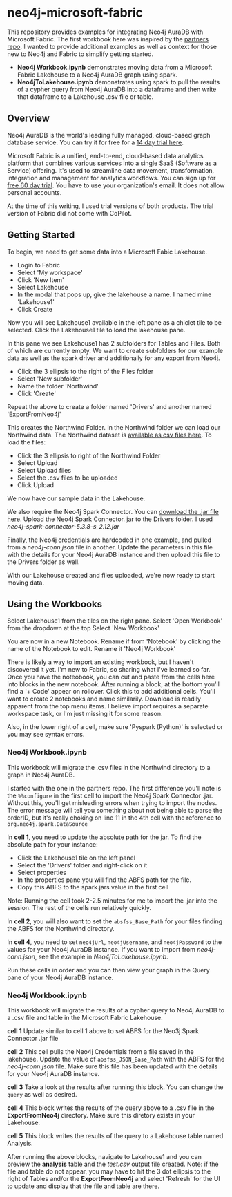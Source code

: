 # neo4j-microsoft-fabric
This repository provides examples for integrating Neo4j AuraDB with Microsoft Fabric.  The first workbook here was inspired by the [partners repo](https://github.com/neo4j-partners/neo4j-microsoft-fabric).  I wanted to provide additional examples as well as context for those new to Neo4j and Fabric to simplify getting started. 

- **Neo4j Workbook.ipynb** demonstrates moving data from a Microsoft Fabric Lakehouse to a Neo4j AuraDB graph using spark.
- **Neo4jToLakehouse.ipynb** demonstrates using spark to pull the results of a cypher query from Neo4j AuraDB into a dataframe and then write that dataframe to a Lakehouse .csv file or table.

## Overview

Neo4j AuraDB is the world's leading fully managed, cloud-based graph database service.  You can try it for free for a [14 day trial here](https://neo4j.com/product/auradb/).

Microsoft Fabric is a unified, end-to-end, cloud-based data analytics platform that combines various services into a single SaaS (Software as a Service) offering. It's used to streamline data movement, transformation, integration and management for analytics workflows. You can sign up for [free 60 day trial](https://www.microsoft.com/en-us/microsoft-fabric). You have to use your organization's email. It does not allow personal accounts.

At the time of this writing, I used trial versions of both products. The trial version of Fabric did not come with CoPilot. 

## Getting Started

To begin, we need to get some data into a Microsoft Fabic Lakehouse.
- Login to Fabric
- Select 'My workspace'
- Click 'New Item'
- Select Lakehouse
- In the modal that pops up, give the lakehouse a name. I named mine 'Lakehouse1'
- Click Create

Now you will see Lakehouse1 available in the left pane as a chiclet tile to be selected. Click the Lakehouse1 tile to load the lakehouse pane.

In this pane we see Lakehouse1 has 2 subfolders for Tables and Files.  Both of which are currently empty.  We want to create subfolders for our example data as well as the spark driver and additionally for any export from Neo4j.

- Click the 3 ellipsis to the right of the Files folder
- Select 'New subfolder'
- Name the folder 'Northwind'
- Click 'Create'

Repeat the above to create a folder named 'Drivers' and another named 'ExportFromNeo4j'

This creates the Northwind Folder.  In the Northwind folder we can load our Northwind data. The Northwind dataset is [available as csv files here](https://github.com/neo4j-graph-examples/northwind/tree/main/import).  To load the files:
- Click the 3 ellipsis to right of the Northwind Folder
- Select Upload
- Select Upload files
- Select the .csv files to be uploaded
- Click Upload

We now have our sample data in the Lakehouse.  

We also require the Neo4j Spark Connector. You can [download the .jar file here](https://github.com/neo4j/neo4j-spark-connector/releases).  Upload the Neo4j Spark Connector. jar to the Drivers folder.  I used *neo4j-spark-connector-5.3.8-s_2.12.jar*

Finally, the Neo4j credentials are hardcoded in one example, and pulled from a *neo4j-conn.json* file in another.  Update the parameters in this file with the details for your Neo4j AuraDB instance and then upload this file to the Drivers folder as well. 

With our Lakehouse created and files uploaded, we're now ready to start moving data.

## Using the Workbooks 
Select Lakehouse1 from the tiles on the right pane.
Select 'Open Workbook' from the dropdown at the top
Select 'New Workbook'

You are now in a new Notebook.  Rename if from 'Notebook' by clicking the name of the Notebook to edit. Rename it 'Neo4j Workbook'

There is likely a way to import an existing workbook, but I haven't discovered it yet. I'm new to Fabric, so sharing what I've learned so far.  Once you have the noteobook, you can cut and paste from the cells here into blocks in the new notebook.  After running a block, at the bottom you'll find a '+ Code' appear on rollover.  Click this to add additional cells.  You'll want to create 2 notebooks and name similarily.  Download is readily apparent from the top menu items.  I believe import requires a separate workspace task, or I'm just missing it for some reason.

Also, in the lower right of a cell, make sure 'Pyspark (Python)' is selected or you may see syntax errors.

### Neo4j Workbook.ipynb
This workbook will migrate the .csv files in the Northwind directory to a graph in Neo4j AuraDB.

I started with the one in the partners repo.  The first difference you'll note is the `%%configure` in the first cell to import the Neo4j Spark Connector .jar. Without this, you'll get misleading errors when trying to import the nodes. The error message will tell you something about not being able to parse the orderID, but it's really choking on line 11 in the 4th cell with the reference to `org.neo4j.spark.DataSource`  

In **cell 1**, you need to update the absolute path for the jar. To find the absolute path for your instance:
- Click the Lakehouse1 tile on the left panel
- Select the 'Drivers' folder and right-click on it
- Select properties
- In the properties pane you will find the ABFS path for the file.
- Copy this ABFS to the spark.jars value in the first cell

Note: Running the cell took 2-2.5 minutes for me to import the .jar into the session.  The rest of the cells run relatively quickly.

In **cell 2**, you will also want to set the `absfss_Base_Path` for your files finding the ABFS for the Northwind directory.

In **cell 4**, you need to set `neo4jUrl`, `neo4jUsername`, and `neo4jPassword` to the values for your Neo4j AuraDB instance.  If you want to import from *neo4j-conn.json*, see the example in *Neo4jToLakehouse.ipynb*.

Run these cells in order and you can then view your graph in the Query pane of your Neo4j AuraDB instance.

### Neo4j Workbook.ipynb
This workbook will migrate the results of a cypher query to Neo4j AuraDB to a .csv file and table in the Microsoft Fabric Lakehouse.

**cell 1** Update similar to cell 1 above to set ABFS for the Neo3j Spark Connector .jar file

**cell 2** This cell pulls the Neo4j Credentials from a file saved in the lakehouse.  Update the value of `absfss_JSON_Base_Path` with the ABFS for the *neo4j-conn.json* file. Make sure this file has been updated with the details for your Neo4j AuraDB instance.

**cell 3** Take a look at the results after running this block.  You can change the `query` as well as desired.

**cell 4** This block writes the results of the query above to a .csv file in the **ExportFromNeo4j** directory.  Make sure this diretory exists in your Lakehouse.

**cell 5** This block writes the results of the query to a Lakehouse table named Analysis.

After running the above blocks, navigate to Lakehouse1 and you can preview the **analysis** table and the *test.csv* output file created.  Note: if the file and table do not appear, you may have to hit the 3 dot ellipsis to the right of Tables and/or the **ExportFromNeo4j** and select 'Refresh' for the UI to update and display that the file and table are there.

